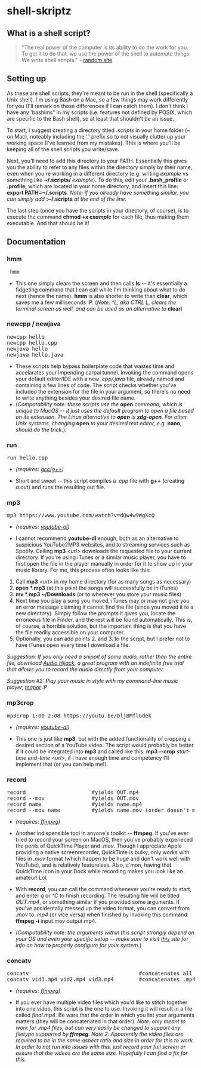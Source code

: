 # shell-skriptz
## What is a shell script?
> "The real power of the computer is its ability to do the work for you. To get it to do that, we use the power of the shell to automate things. We write shell scripts." - [random site](http://linuxcommand.org/lc3_writing_shell_scripts.php)

## Setting up
As these are shell scripts, they're meant to be run in the shell (specifically a Unix shell). I'm using Bash on a Mac, so a few things may work differently for you (I'll remark on those differences if I can catch them). I don't think I have any 'bashims" in my scripts (i.e. features not defined by POSIX, which are specific to the Bash shell), so at least that shouldn't be an issue. 

To start, I suggest creating a directory titled *.scripts* in your home folder (~ on Mac), noteably including the '.' prefix so to not visually clutter up your working space (I've learned from my mistakes). This is where you'll be keeping all of the shell scripts you write/save. 

Next, you'll need to add this directory to your PATH. Essentially this gives you the ability to refer to any files within the directory simply by their name, even when you're working in a different directory (e.g. writing *example* vs something like **~/.scripts/** *example*). To do this, edit your **.bash_profile** or **.profile**, which are located in your home directory, and insert this line:   **export PATH=~/.scripts**. *Note: If you already have something similar, you can simply add* **:~/.scripts** *at the end of the line.*

The last step (once you have the scripts in your directory, of course), is to execute the command **chmod +x *example*** for each file, thus making them executable. And that should be it!

## Documentation

### hmm
<pre> hmm </pre>
* This one simply clears the screen and then calls **ls** -- it's essentially a fidgeting command that I can call while I'm thinking about what to do next (hence the name). **hmm** is also shorter to write than **clear**, which saves me a few milliseconds :P. (*Note: ^L, aka CTRL L, clears the terminal screen as well, and can be used as an alternative to* **clear**)

### newcpp / newjava
<pre>newcpp hello
newcpp hello.cpp
newjava hello
newjava hello.java</pre>
  
* These scripts help bypass boilerplate code that wastes time and accelarates your impending carpal tunnel. Invoking the command opens your default editor/IDE with a new *.cpp/.java* file, already named and containing a few lines of code. The script checks whether you've included the extension for the file in your argument, so there's no need to write anything besides your desired file name. 
* (*Compatability note: these scripts use the* **open** *command, which is unique to MacOS -- it just uses the default program to open a file based on its extension. The Linux alternative to **open** is **xdg-open**. For other Unix systems, changing* **open** *to your desired text editor, e.g.* **nano**, *should do the trick.*). 

### run
<pre>run hello.cpp</pre>
* *(requires: [gcc/g++](https://gcc.gnu.org/))*


* Short and sweet -- this script compiles a *.cpp* file with **g++** (creating *a.out*) and runs the resulting out file.

### mp3
<pre>mp3 https://www.youtube.com/watch?v=dQw4w9WgXcQ</pre>
* *(requires: [youtube-dl](https://github.com/ytdl-org/youtube-dl))*

* I cannot recommend **youtube-dl** enough, both as an alternative to suspicious YouTube2MP3 websites, and to streaming services such as Spotify. Calling **mp3** *\<url>* downloads the requested file to your current directory. If you're using iTunes or a similar music player, you have to first open the file in the player manually in order for it to show up in your music library. For me, this process often looks like this: 
 1. Call **mp3** *\<url>* in my home directory (for as many songs as necessary)
 2. **open \*.mp3** (at this point the songs will successfully be in iTunes)
 3. **mv \*.mp3 ~/Downloads** (or to wherever you store your music files)
 4. Next time you play a song you moved, iTunes may or may not give you an error message claiming it cannot find the file (since you moved it to a new directory). Simply follow the prompts it gives you, locate the erroneous file in Finder, and the rest will be found automatically. This is, of course, a horrible solution, but the important thing is that you have the file readily accessible on your computer.
 5. Optionally, you can add points 2. and 3. to the script, but I prefer not to have iTunes open every time I download a file.
 
 *Suggestion: If you only need a snippit of some audio, rather than the entire file, download [Audio Hijack](https://rogueamoeba.com/audiohijack/), a great program with an indefinite free trial that allows you to record the audio directly from your computer.*
 
 *Suggestion #2: Play your music in style with my command-line music player, [teapot](https://github.com/joshnatis/teapot) :P*
 
 ### mp3crop
 <pre>mp3crop 1:00 2:08 https://youtu.be/DljBMflGdek</pre>

* *(requires: [youtube-dl](https://github.com/ytdl-org/youtube-dl))*

* This one is just like **mp3**, but with the added functionality of cropping a desired section of a YouTube video. The script would probably be better if it could be integrated into **mp3** and called like this: **mp3 --crop** *start-time end-time \<url>*, if I have enough time and competency I'll implement that (or you can help me!).

### record
<pre>record                     #yields OUT.mp4
record --mov               #yields OUT.mov
record name                #yields name.mp4 
record --mov name          #yields name.mov (order doesn't matter)
</pre>
* *(requires: [ffmpeg](https://github.com/FFmpeg/FFmpeg))*

* Another indispensible tool in anyone's toolkit -- **ffmpeg**. If you've ever tried to record your screen on MacOS, then you've probably experieced the perils of QuickTime Player and *.mov*. Though I appreciate Apple providing a native screenrecorder, QuickTime is bulky, only works with files in *.mov* format (which happen to be huge and don't work well with YouTube), and is relatively featureless. Also, c'mon, having that QuickTime icon in your Dock while recording makes you look like an amateur! Lol. 

* With **record**, you can call the command whenever you're ready to start, and enter *q* or *^C* to finish recording. The resulting file will be titled *OUT.mp4*, or something similar if you provided some arguments. If you've accidentally messed up the video format, you can convert from *.mov* to *.mp4* (or vice versa) when finished by invoking this command: **ffmpeg -i** input.mov output.mp4.
* (*Compatability note: the arguments within this script strongly depend on your OS and even your specific setup -- make sure to visit [this](https://trac.ffmpeg.org/wiki/Capture/Desktop) site for info on how to properly configure for your system.*)

### concatv
<pre>concatv                                   #concatenates all .mp4 files in directory
concatv vid1.mp4 vid2.mp4 vid3.mp4        #concatenates .mp4 files listed as arguments
</pre>
* *(requires: [ffmpeg](https://github.com/FFmpeg/FFmpeg))*

* If you ever have multiple video files which you'd like to stitch together into one video, this script is the one to use. Invoking it will result in a file called *final.mp4*. Be ware that the order in which you list your arguments matters (they will be concatenated in that order). *Note: only meant to work for .mp4 files, but can very easily be changed to support any filetype supported by **ffmpeg**. Note 2: Apparently the video files are required to be in the same aspect ratio and size in order for this to work. In order to not run into issues with this, just record your full screen or assure that the videos are the same size. Hopefully I can find a fix for this.* 
